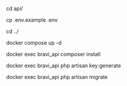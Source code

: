cd api/

cp .env.example .env

cd ../

docker compose up -d

docker exec bravi_api composer install

docker exec bravi_api php artisan key:generate

docker exec bravi_api php artisan migrate
